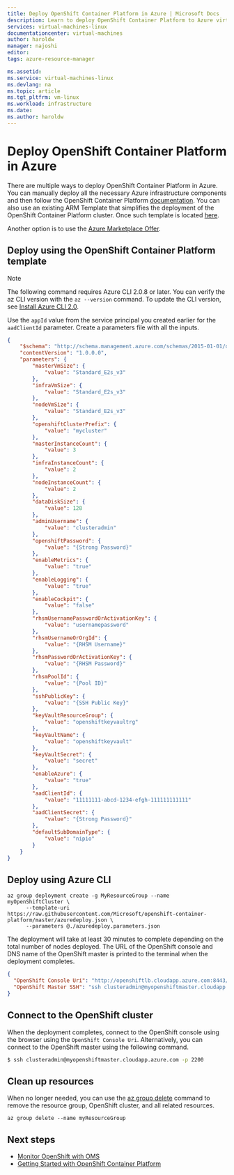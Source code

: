 ```yaml
---
title: Deploy OpenShift Container Platform in Azure | Microsoft Docs
description: Learn to deploy OpenShift Container Platform to Azure virtual machines.
services: virtual-machines-linux
documentationcenter: virtual-machines
author: haroldw
manager: najoshi
editor: 
tags: azure-resource-manager

ms.assetid: 
ms.service: virtual-machines-linux
ms.devlang: na
ms.topic: article
ms.tgt_pltfrm: vm-linux
ms.workload: infrastructure
ms.date: 
ms.author: haroldw
---
```


# Deploy OpenShift Container Platform in Azure

There are multiple ways to deploy OpenShift Container Platform in Azure. You can manually deploy all the necessary Azure infrastructure components and then follow the OpenShift Container Platform [documentation](https://docs.openshift.com/container-platform/3.6/welcome/index.html).
You can also use an existing ARM Template that simplifies the deployment of the OpenShift Container Platform cluster. Once such template is located [here](https://github.com/Microsoft/openshift-container-platform/).

Another option is to use the [Azure Marketplace Offer](https://azuremarketplace.microsoft.com/en-us/marketplace/apps/redhat.openshift-container-platform?tab=Overview).

## Deploy using the OpenShift Container Platform template

> [!NOTE] 
> The following command requires Azure CLI 2.0.8 or later. You can verify the az CLI version with the `az --version` command. To update the CLI version, see [Install Azure CLI 2.0]( /cli/azure/install-azure-cli).

Use the `appId` value from the service principal you created earlier for the `aadClientId` parameter. Create a parameters file with all the inputs.

```json
{
	"$schema": "http://schema.management.azure.com/schemas/2015-01-01/deploymentParameters.json#",
	"contentVersion": "1.0.0.0",
	"parameters": {
		"masterVmSize": {
			"value": "Standard_E2s_v3"
		},
		"infraVmSize": {
			"value": "Standard_E2s_v3"
		},
		"nodeVmSize": {
			"value": "Standard_E2s_v3"
		},
		"openshiftClusterPrefix": {
			"value": "mycluster"
		},
		"masterInstanceCount": {
			"value": 3
		},
		"infraInstanceCount": {
			"value": 2
		},
		"nodeInstanceCount": {
			"value": 2
		},
		"dataDiskSize": {
			"value": 128
		},
		"adminUsername": {
			"value": "clusteradmin"
		},
		"openshiftPassword": {
			"value": "{Strong Password}"
		},
		"enableMetrics": {
			"value": "true"
		},
		"enableLogging": {
			"value": "true"
		},
		"enableCockpit": {
			"value": "false"
		},
		"rhsmUsernamePasswordOrActivationKey": {
			"value": "usernamepassword"
		},
		"rhsmUsernameOrOrgId": {
			"value": "{RHSM Username}"
		},
		"rhsmPasswordOrActivationKey": {
			"value": "{RHSM Password}"
		},
		"rhsmPoolId": {
			"value": "{Pool ID}"
		},
		"sshPublicKey": {
			"value": "{SSH Public Key}"
		},
		"keyVaultResourceGroup": {
			"value": "openshiftkeyvaultrg"
		},
		"keyVaultName": {
			"value": "openshiftkeyvault"
		},
		"keyVaultSecret": {
			"value": "secret"
		},
		"enableAzure": {
			"value": "true"
		},
		"aadClientId": {
			"value": "11111111-abcd-1234-efgh-111111111111"
		},
		"aadClientSecret": {
			"value": "{Strong Password}"
		},
		"defaultSubDomainType": {
			"value": "nipio"
		}
	}
}

```

## Deploy using Azure CLI

```azurecli 
az group deployment create -g MyResourceGroup --name myOpenShiftCluster \
      --template-uri https://raw.githubusercontent.com/Microsoft/openshift-container-platform/master/azuredeploy.json \
      --parameters @./azuredeploy.parameters.json

```
The deployment will take at least 30 minutes to complete depending on the total number of nodes deployed. The URL of the OpenShift console and DNS name of the OpenShift master is printed to the terminal when the deployment completes.

```json
{
  "OpenShift Console Uri": "http://openshiftlb.cloudapp.azure.com:8443/console",
  "OpenShift Master SSH": "ssh clusteradmin@myopenshiftmaster.cloudapp.azure.com -p 2200"
}
```
## Connect to the OpenShift cluster
When the deployment completes, connect to the OpenShift console using the browser using the `OpenShift Console Uri`. Alternatively, you can connect to the OpenShift master using the following command.

```bash
$ ssh clusteradmin@myopenshiftmaster.cloudapp.azure.com -p 2200
```

## Clean up resources
When no longer needed, you can use the [az group delete](/cli/azure/group#delete) command to remove the resource group, OpenShift cluster, and all related resources.

```azurecli 
az group delete --name myResourceGroup
```

## Next steps

- [Monitor OpenShift with OMS](./openshift-oms.md)
- [Getting Started with OpenShift Container Platform](https://docs.openshift.com/container-platform/3.6/getting_started/index.html)

